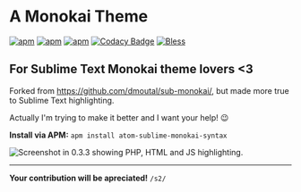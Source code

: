 # A Monokai Theme

[![apm](https://img.shields.io/apm/dm/atom-sublime-monokai-syntax.svg?style=flat-square)](https://atom.io/themes/atom-sublime-monokai-syntax)
[![apm](https://img.shields.io/apm/v/atom-sublime-monokai-syntax.svg?style=flat-square)](https://atom.io/themes/atom-sublime-monokai-syntax)
[![apm](https://img.shields.io/apm/l/atom-sublime-monokai-syntax.svg?style=flat-square)](https://github.com/odahcam/atom-sublime-monokai-syntax/blob/master/LICENSE.md)
[![Codacy Badge](https://api.codacy.com/project/badge/Grade/f18935fe527941d8be81199a9f4fbec3)](https://www.codacy.com/app/odahcam/atom-sublime-monokai-syntax?utm_source=github.com&amp;utm_medium=referral&amp;utm_content=odahcam/atom-sublime-monokai-syntax&amp;utm_campaign=Badge_Grade)
[![Bless](https://cdn.rawgit.com/LunaGao/BlessYourCodeTag/master/tags/alpaca.svg)](http://lunagao.github.io/BlessYourCodeTag/)

## For Sublime Text Monokai theme lovers <3

Forked from https://github.com/dmoutal/sub-monokai/, but made more true to Sublime Text highlighting.

Actually I'm trying to make it better and I want your help! 😉

**Install via APM:** `apm install atom-sublime-monokai-syntax`

![Screenshot in 0.3.3 showing PHP, HTML and JS highlighting.](https://github.com/odahcam/atom-sublime-monokai-syntax/raw/master/update/0.3.3.PNG "Screenshot in 0.3.3 showing PHP, HTML and JS.")

----

**Your contribution will be apreciated!** `/s2/`
